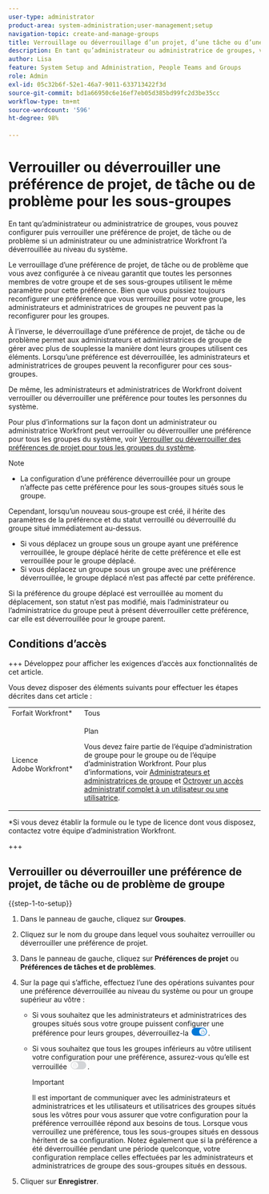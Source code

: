 ```yaml
---
user-type: administrator
product-area: system-administration;user-management;setup
navigation-topic: create-and-manage-groups
title: Verrouillage ou déverrouillage d’un projet, d’une tâche ou d’une préférence de problème pour les sous-groupes
description: En tant qu’administrateur ou administratrice de groupes, vous pouvez configurer puis verrouiller une préférence de projet, de tâche ou de problème si un administrateur ou une administratrice Workfront l’a déverrouillée au niveau du système.
author: Lisa
feature: System Setup and Administration, People Teams and Groups
role: Admin
exl-id: 05c32b6f-52e1-46a7-9011-633713422f3d
source-git-commit: bd1a66950c6e16ef7eb05d385bd99fc2d3be35cc
workflow-type: tm+mt
source-wordcount: '596'
ht-degree: 98%

---
```


# Verrouiller ou déverrouiller une préférence de projet, de tâche ou de problème pour les sous-groupes

En tant qu’administrateur ou administratrice de groupes, vous pouvez configurer puis verrouiller une préférence de projet, de tâche ou de problème si un administrateur ou une administratrice Workfront l’a déverrouillée au niveau du système.

Le verrouillage d’une préférence de projet, de tâche ou de problème que vous avez configurée à ce niveau garantit que toutes les personnes membres de votre groupe et de ses sous-groupes utilisent le même paramètre pour cette préférence. Bien que vous puissiez toujours reconfigurer une préférence que vous verrouillez pour votre groupe, les administrateurs et administratrices de groupes ne peuvent pas la reconfigurer pour les groupes.

À l’inverse, le déverrouillage d’une préférence de projet, de tâche ou de problème permet aux administrateurs et administratrices de groupe de gérer avec plus de souplesse la manière dont leurs groupes utilisent ces éléments. Lorsqu’une préférence est déverrouillée, les administrateurs et administratrices de groupes peuvent la reconfigurer pour ces sous-groupes.

De même, les administrateurs et administratrices de Workfront doivent verrouiller ou déverrouiller une préférence pour toutes les personnes du système.

Pour plus d’informations sur la façon dont un administrateur ou administratrice Workfront peut verrouiller ou déverrouiller une préférence pour tous les groupes du système, voir [Verrouiller ou déverrouiller des préférences de projet pour tous les groupes du système](../../../administration-and-setup/set-up-workfront/configure-system-defaults/lock-or-unlock-project-preferences-for-groups-system.md).

<!--
<p data-mc-conditions="QuicksilverOrClassic.Draft mode">Unlike other Lock/Unlock articles that start just like this one, we need the steps here. In other areas, the lock/unlock step is part of the article about setting preferences or creating statuses.</p>
-->

>[!NOTE]
>
>* La configuration d’une préférence déverrouillée pour un groupe n’affecte pas cette préférence pour les sous-groupes situés sous le groupe.
>
>  Cependant, lorsqu’un nouveau sous-groupe est créé, il hérite des paramètres de la préférence et du statut verrouillé ou déverrouillé du groupe situé immédiatement au-dessus.
>
>* Si vous déplacez un groupe sous un groupe ayant une préférence verrouillée, le groupe déplacé hérite de cette préférence et elle est verrouillée pour le groupe déplacé.
>* Si vous déplacez un groupe sous un groupe avec une préférence déverrouillée, le groupe déplacé n’est pas affecté par cette préférence.
>
>  Si la préférence du groupe déplacé est verrouillée au moment du déplacement, son statut n’est pas modifié, mais l’administrateur ou l’administratrice du groupe peut à présent déverrouiller cette préférence, car elle est déverrouillée pour le groupe parent.
>

## Conditions d’accès

+++ Développez pour afficher les exigences d’accès aux fonctionnalités de cet article.

Vous devez disposer des éléments suivants pour effectuer les étapes décrites dans cet article :

<table style="table-layout:auto"> 
 <col> 
 <col> 
 <tbody> 
  <tr> 
   <td role="rowheader">Forfait Workfront*</td> 
   <td>Tous</td> 
  </tr> 
  <tr> 
   <td role="rowheader">Licence Adobe Workfront*</td> 
   <td> <p>Plan </p> <p>Vous devez faire partie de l’équipe d’administration de groupe pour le groupe ou de l’équipe d’administration Workfront. Pour plus d’informations, voir <a href="../../../administration-and-setup/manage-groups/group-roles/group-administrators.md" class="MCXref xref">Administrateurs et administratrices de groupe</a> et <a href="../../../administration-and-setup/add-users/configure-and-grant-access/grant-a-user-full-administrative-access.md" class="MCXref xref">Octroyer un accès administratif complet à un utilisateur ou une utilisatrice</a>.</p> </td> 
  </tr> 
 </tbody> 
</table>

&#42;Si vous devez établir la formule ou le type de licence dont vous disposez, contactez votre équipe d’administration Workfront.

+++

## Verrouiller ou déverrouiller une préférence de projet, de tâche ou de problème de groupe

{{step-1-to-setup}}

1. Dans le panneau de gauche, cliquez sur **Groupes**.
1. Cliquez sur le nom du groupe dans lequel vous souhaitez verrouiller ou déverrouiller une préférence de projet.
1. Dans le panneau de gauche, cliquez sur **Préférences de projet** ou **Préférences de tâches et de problèmes**.

1. Sur la page qui s’affiche, effectuez l’une des opérations suivantes pour une préférence déverrouillée au niveau du système ou pour un groupe supérieur au vôtre :

   * Si vous souhaitez que les administrateurs et administratrices des groupes situés sous votre groupe puissent configurer une préférence pour leurs groupes, déverrouillez-la ![](assets/unlock-toggle-button.png).
   * Si vous souhaitez que tous les groupes inférieurs au vôtre utilisent votre configuration pour une préférence, assurez-vous qu’elle est verrouillée ![](assets/lock-toggle-button.png).

     >[!IMPORTANT]
     >
     >Il est important de communiquer avec les administrateurs et administratrices et les utilisateurs et utilisatrices des groupes situés sous les vôtres pour vous assurer que votre configuration pour la préférence verrouillée répond aux besoins de tous. Lorsque vous verrouillez une préférence, tous les sous-groupes situés en dessous héritent de sa configuration. Notez également que si la préférence a été déverrouillée pendant une période quelconque, votre configuration remplace celles effectuées par les administrateurs et administratrices de groupe des sous-groupes situés en dessous.

1. Cliquer sur **Enregistrer**.
